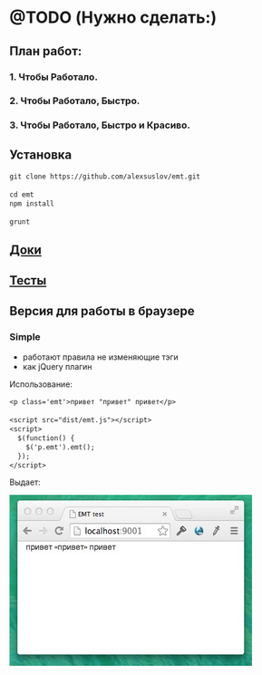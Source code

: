 # @TODO (Нужно сделать:)
## План работ:
### 1. Чтобы Работало.

### 2. Чтобы Работало, Быстро.

### 3. Чтобы Работало, Быстро и Красиво.

## Установка
```
git clone https://github.com/alexsuslov/emt.git

cd emt
npm install

grunt

```
## [Доки](http://alexsuslov.github.io/emt/)
## [Тесты](https://github.com/alexsuslov/emt/blob/master/report.md)

## Версия для работы в браузере
### Simple

- работают правила не изменяющие тэги
- как jQuery плагин

Использование:
```
<p class='emt'>привет "привет" привет</p>

<script src="dist/emt.js"></script>
<script>
  $(function() {
    $('p.emt').emt();
  });
</script>

```

Выдает:

![test](https://raw.githubusercontent.com/alexsuslov/emt/master/img/EMT_test.jpg)
  





